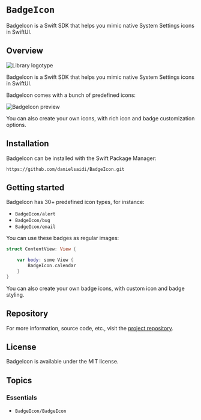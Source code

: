 # ``BadgeIcon``

BadgeIcon is a Swift SDK that helps you mimic native System Settings icons in SwiftUI.


## Overview

![Library logotype](Logo.png)

BadgeIcon is a Swift SDK that helps you mimic native System Settings icons in SwiftUI.

BadgeIcon comes with a bunch of predefined icons:

![BadgeIcon preview](Preview.png)

You can also create your own icons, with rich icon and badge customization options.



## Installation

BadgeIcon can be installed with the Swift Package Manager:

```
https://github.com/danielsaidi/BadgeIcon.git
```



## Getting started

BadgeIcon has 30+ predefined icon types, for instance:

* ``BadgeIcon/alert``
* ``BadgeIcon/bug``
* ``BadgeIcon/email``

You can use these badges as regular images:

```swift
struct ContentView: View {

    var body: some View {
        BadgeIcon.calendar
    }
}
```

You can also create your own badge icons, with custom icon and badge styling.



## Repository

For more information, source code, etc., visit the [project repository](https://github.com/danielsaidi/BadgeIcon).



## License

BadgeIcon is available under the MIT license.



## Topics

### Essentials

- ``BadgeIcon/BadgeIcon``
